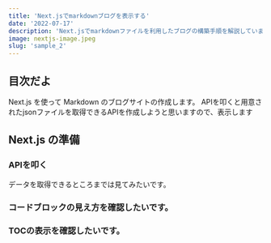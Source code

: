 ```yaml
---
title: 'Next.jsでmarkdownブログを表示する'
date: '2022-07-17'
description: 'Next.jsでmarkdownファイルを利用したブログの構築手順を解説しています。'
image: nextjs-image.jpeg
slug: 'sample_2'
---
```


<!-- ## Table of Contents -->
## 目次だよ
Next.js を使って Markdown のブログサイトの作成します。
APIを叩くと用意されたjsonファイルを取得できるAPIを作成しようと思いますので、表示します

## Next.js の準備

### APIを叩く

データを取得できるところまでは見てみたいです。

### コードブロックの見え方を確認したいです。

### TOCの表示を確認したいです。